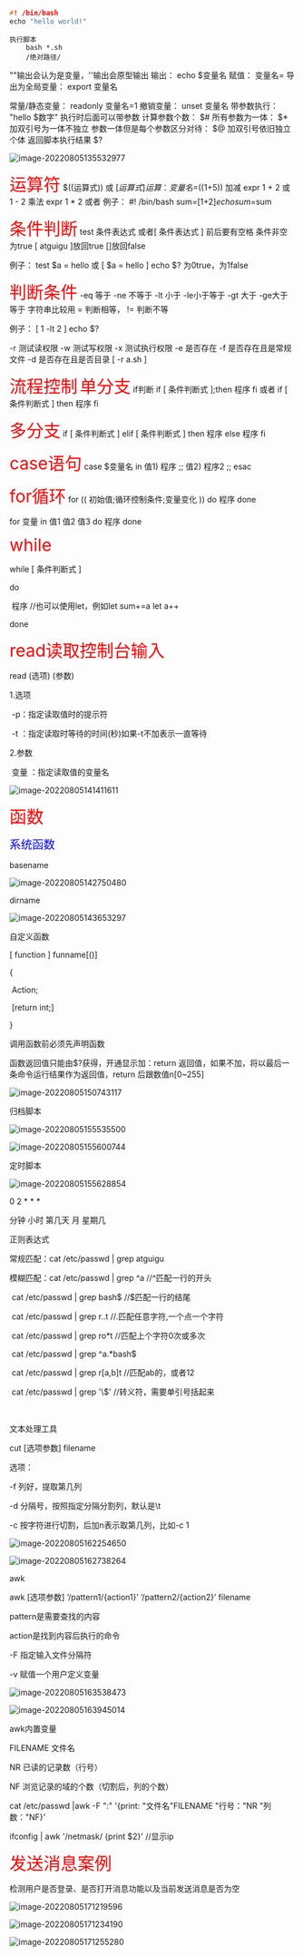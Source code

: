 ```c
#! /bin/bash
echo "hello world!"
```

```
执行脚本 	
	bash *.sh
	/绝对路径/
```

""输出会认为是变量，''输出会原型输出
输出：			    		  echo $变量名
赋值：		       			  变量名=
导出为全局变量：			   export 变量名

常量/静态变量：	 	        readonly 变量名=1
撤销变量：		  			 unset 变量名
带参数执行：		  			"hello $数字"	执行时后面可以带参数
计算参数个数：		  			 $#
所有参数为一体：      			$*	加双引号为一体不独立
参数一体但是每个参数区分对待：		$@ 加双引号依旧独立个体
返回脚本执行结果		 	     $?

![image-20220805135532977](C:\Users\cc\AppData\Roaming\Typora\typora-user-images\image-20220805135532977.png)







<span style="color:red;font-size:30px">运算符</span>
$((运算式)) 或 $[运算式]
运算：    变量名=$((1+5))
加减		expr 1 + 2 或 1 - 2
乘法		expr 1 \* 2 或者
例子：
#! /bin/bash
sum=$[$1+$2]
echo sum=$sum

<span style="color:red;font-size:30px">条件判断</span>
test 条件表达式  或者[ 条件表达式 ] 前后要有空格
条件非空为true	[ atguigu ]放回true	[]放回false

例子：
test $a = hello  或  [ $a = hello ]
echo $?	
为0true，为1false

<span style="color:red;font-size:30px">判断条件</span>
-eq 等于			-ne 不等于
-lt 小于			-le小于等于
-gt 大于			-ge大于等于
字符串比较用	=	判断相等，	!=	判断不等

例子：
[ 1 -lt 2 ]
echo $?

-r	测试读权限
-w	测试写权限
-x	测试执行权限
-e	是否存在
-f	是否存在且是常规文件
-d	是否存在且是否目录
[ -r a.sh ] 







<span style="color:red;font-size:30px">流程控制</span>
<span style="color:red;font-size:30px">单分支</span>
if判断
if	[ 条件判断式 ];then
	程序
fi
或者
if [ 条件判断式 ]
then
	程序
fi

<span style="color:red;font-size:30px">多分支</span>
if [ 条件判断式 ]
elif [ 条件判断式 ]
then
	程序
else
	程序
fi



<span style="color:red;font-size:30px">case语句</span>
case $变量名 in
值1)
	程序
;;
值2)
	程序2
;;
esac

<span style="color:red;font-size:30px">for循环</span>
for (( 初始值;循环控制条件;变量变化 ))
do
	程序
done

for 变量 in 值1 值2 值3
do
	程序
done



<span style="color:red;font-size:30px">while</span>

while [ 条件判断式 ]

do

​		程序	//也可以使用let，例如let sum+=a	let a++

done



<span style="color:red;font-size:30px">read读取控制台输入</span>

read  (选项) (参数)

1.选项

​		-p：指定读取值时的提示符

​		-t ：指定读取时等待的时间(秒)如果-t不加表示一直等待

2.参数

​		变量 ：指定读取值的变量名

![image-20220805141411611](C:\Users\cc\AppData\Roaming\Typora\typora-user-images\image-20220805141411611.png)



<span style="color:red;font-size:30px">函数</span>

<span style="color:blue;font-size:20px">系统函数</span>

basename

![image-20220805142750480](C:\Users\cc\AppData\Roaming\Typora\typora-user-images\image-20220805142750480.png)

dirname

![image-20220805143653297](C:\Users\cc\AppData\Roaming\Typora\typora-user-images\image-20220805143653297.png)





自定义函数

[ function ] funname[()]

{

​	Action;

​	[return int;]

}

调用函数前必须先声明函数

函数返回值只能由$?获得，开通显示加：return 返回值，如果不加，将以最后一条命令运行结果作为返回值，return 后跟数值n[0~255]

![image-20220805150743117](C:\Users\cc\AppData\Roaming\Typora\typora-user-images\image-20220805150743117.png)







归档脚本

![image-20220805155535500](C:\Users\cc\AppData\Roaming\Typora\typora-user-images\image-20220805155535500.png)

![image-20220805155600744](C:\Users\cc\AppData\Roaming\Typora\typora-user-images\image-20220805155600744.png)

定时脚本

![image-20220805155628854](C:\Users\cc\AppData\Roaming\Typora\typora-user-images\image-20220805155628854.png)

0 2 * * * 

分钟  小时 第几天 月 星期几





正则表达式

常规匹配：cat /etc/passwd | grep atguigu

模糊匹配：cat /etc/passwd | grep ^a		//^匹配一行的开头

​					cat /etc/passwd | grep bash$ //$匹配一行的结尾

​					cat /etc/passwd | grep r..t	   //.匹配任意字符,一个点一个字符

​					cat /etc/passwd | grep ro*t	//匹配上个字符0次或多次

​					cat /etc/passwd | grep ^a.*bash$

​					cat /etc/passwd | grep r[a,b]t //匹配ab的，或者12

​					cat /etc/passwd | grep  '\\$'	//转义符，需要单引号括起来

​					

文本处理工具

cut	[选项参数]	filename

选项：

-f	列好，提取第几列

-d	分隔号，按照指定分隔分割列，默认是\t

-c	按字符进行切割，后加n表示取第几列，比如-c 1

![image-20220805162254650](C:\Users\cc\AppData\Roaming\Typora\typora-user-images\image-20220805162254650.png)

![image-20220805162738264](C:\Users\cc\AppData\Roaming\Typora\typora-user-images\image-20220805162738264.png)





awk

awk [选项参数] ‘/pattern1/{action1}’ ‘/pattern2/{action2}’ filename

pattern是需要查找的内容

action是找到内容后执行的命令

-F	指定输入文件分隔符

-v	赋值一个用户定义变量

![image-20220805163538473](C:\Users\cc\AppData\Roaming\Typora\typora-user-images\image-20220805163538473.png)

![image-20220805163945014](C:\Users\cc\AppData\Roaming\Typora\typora-user-images\image-20220805163945014.png)





awk内置变量

FILENAME	文件名

NR				已读的记录数（行号）

NF				浏览记录的域的个数（切割后，列的个数）

cat /etc/passwd |awk -F ":" '{print: "文件名"FILENAME "行号："NR "列数："NF}'



ifconfig | awk '/netmask/ {print $2}'	//显示ip





<span style="color:red;font-size:30px">发送消息案例</span>

检测用户是否登录、是否打开消息功能以及当前发送消息是否为空

![image-20220805171219596](C:\Users\cc\AppData\Roaming\Typora\typora-user-images\image-20220805171219596.png)

![image-20220805171234190](C:\Users\cc\AppData\Roaming\Typora\typora-user-images\image-20220805171234190.png)

![image-20220805171255280](C:\Users\cc\AppData\Roaming\Typora\typora-user-images\image-20220805171255280.png)